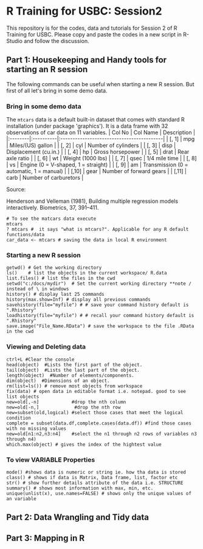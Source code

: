 # R Training for USBC: Session2
This repository is for the codes, data and tutorials for Session 2 of R Training for USBC. Please copy and paste the codes in a new script in R-Studio and follow the discussion.

## Part 1: Housekeeping and Handy tools for starting an R session
The following commands can be useful when starting a new R session. But first of all let's bring in some demo data.

### Bring in some demo data
The `mtcars` data is a default built-in dataset that comes with standard R installation (under package 'graphics'). It is a data frame with 32 observations of car data on 11 variables.
| Col No | Col Name | Description                              |
|:--------|:----------|:------------------------------------------|
| [, 1]  | mpg      | Miles/(US) gallon                        |
| [, 2]  | cyl      | Number of cylinders                      |
| [, 3]  | disp     | Displacement (cu.in.)                    |
| [, 4]  | hp       | Gross horsepower                         |
| [, 5]  | drat     | Rear axle ratio                          |
| [, 6]  | wt       | Weight (1000 lbs)                        |
| [, 7]  | qsec     | 1/4 mile time                            |
| [, 8]  | vs       | Engine (0 = V-shaped, 1 = straight)      |
| [, 9]  | am       | Transmission (0 = automatic, 1 = manual) |
| [,10]  | gear     | Number of forward gears                  |
| [,11]  | carb     | Number of carburetors                    |


Source:

Henderson and Velleman (1981), Building multiple regression models interactively. Biometrics, 37, 391–411.

```
# To see the matcars data execute
mtcars
? mtcars #  it says "what is mtcars?". Applicable for any R default functions/data
car_data <- mtcars # saving the data in local R environment 
```

### Starting a new R session
```
getwd() # Get the working directory
ls()    # list the objects in the current workspace/ R.data
list.files() # list the files in the cwd
setwd("c:/docs/mydir")  # Set the current working directory **note / instead of \ in windows
history() # display last 25 commands
history(max.show=Inf) # display all previous commands
savehistory(file="myfile") # # save your command history default is ".Rhistory" 
loadhistory(file="myfile") # # recall your command history default is ".Rhistory"
save.image("File_Name.RData") # save the workspace to the file .RData in the cwd 
```
### Viewing and Deleting data
```
ctrl+L #Clear the console
head(object)  #Lists the first part of the object.
tail(object)  #Lists the last part of the object.
length(object)  #Number of elements/components.
dim(object)  #Dimensions of an object.
rm(list=ls()) # remove most objects from workspace
fix(data) # open data in editable format i.e. notepad. good to see list objects
new=old[,-n]            #drop the nth column
new=old[-n,]             #drop the nth row
new=subset(old,logical) #select those cases that meet the logical condition
complete = subset(data.df,complete.cases(data.df)) #find those cases with no missing values
new=old[n1:n2,n3:n4]    #select the n1 through n2 rows of variables n3 through n4)
which.max(object) # gives the index of the hightest value
```
### To view VARIABLE Properties
```
mode() #shows data is numeric or string ie. how tha data is stored
class() # shows if data is Matrix, Data frame, list, factor etc
str() # show further details attribute of the data i.e. STRUCTURE
summary() # shows most information with max, min, etc.
unique(unlist(x), use.names=FALSE) # shows only the unique values of an variable
```

## Part 2: Data Wrangling and Tidy data

## Part 3: Mapping in R
